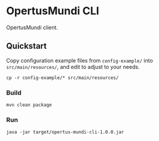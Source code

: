 # OpertusMundi CLI

OpertusMundi client. 

## Quickstart

Copy configuration example files from `config-example/` into `src/main/resources/`, and edit to adjust to your needs.

`cp -r config-example/* src/main/resources/`

### Build

`mvn clean package`

### Run

`java -jar target/opertus-mundi-cli-1.0.0.jar`
